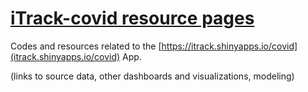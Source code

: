 # [iTrack-covid resource pages](https://gorodnichy.github.io/iTrack-covid/)


Codes and resources related to 
the [https://itrack.shinyapps.io/covid](itrack.shinyapps.io/covid) App. 

 (links to source data, other dashboards and visualizations, modeling) 
